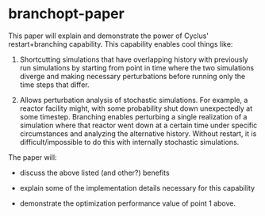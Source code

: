 branchopt-paper
===============

This paper will explain and demonstrate the power of Cyclus' restart+branching
capability.  This capability enables cool things like:

1. Shortcutting simulations that have overlapping history with previously run
   simulations by starting from point in time where the two simulations diverge and making necessary
   perturbations before running only the time steps that differ.

2. Allows perturbation analysis of stochastic simulations. For example, a
   reactor facility might, with some probability shut down unexpectedly at some
   timestep. Branching enables perturbing a single realization of a simulation
   where that reactor went down at a certain time under specific circumstances
   and analyzing the alternative history.  Without restart, it is
   difficult/impossible to do this with internally stochastic simulations.

The paper will:

* discuss the above listed (and other?) benefits

* explain some of the implementation details necessary for this capability

* demonstrate the optimization performance value of point 1 above.

